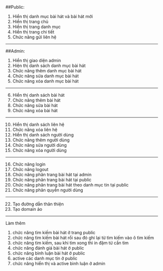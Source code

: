 ##﻿Public:
1.	Hiển thị danh mục bài hát và bài hát mới
2.	Hiển thị trang chủ
3.	Hiển thị trang danh mục
4.	Hiển thị trang chi tiết
5.	Chức năng gửi liên hệ
----------------------------------------------
##Admin:
1.	Hiển thị giao diện admin
2.	Hiện thị danh sách danh mục bài hát
3.	Chức năng thêm danh mục bài hát
4.	Chức năng sửa danh mục bài hát
5.	Chức năng xóa danh mục bài hát
------------------------------
6.	Hiển thị danh sách bài hát
7.	Chức năng thêm bài hát
8.	Chức năng sửa bài hát
9.	Chức năng xóa bài hát
--------------------------------
10.	Hiển thị danh sách liên hệ
11.	Chức năng xóa liên hệ
12.	Hiển thị danh sách người dùng
13.	Chức năng thêm người dùng
14.	Chức năng sửa người dùng
15.	Chức năng xóa người dùng
------------------------------------------
16.	Chức năng login
17.	Chức năng logout
18.	Chức năng phân trang bài hát tại admin
19.	Chức năng phân trang bài hát tại public
20.	Chức năng phân trang bài hát theo danh mục tin tại public
21.	Chức năng phân quyền người dùng
---------------------------------------------------
22.	Tạo đường dẫn thân thiện
23.	Tạo domain ảo
----------------------------------------------------------
Làm thêm
1. chức năng tìm kiếm bài hát ở trang public
2. chức năng tìm kiếm bài hát rồi sau đó ghi lại từ tìm kiếm vào ô tìm kiếm
3. chức năng tìm kiếm, sau khi tìm xong thì in đậm từ cần tìm
4. chức năng đánh giá bài hát ở public
5. chức năng bình luận bài hát ở public
5. active các danh mục tin ở public
6. chức năng hiển thị và active bình luận ở admin


